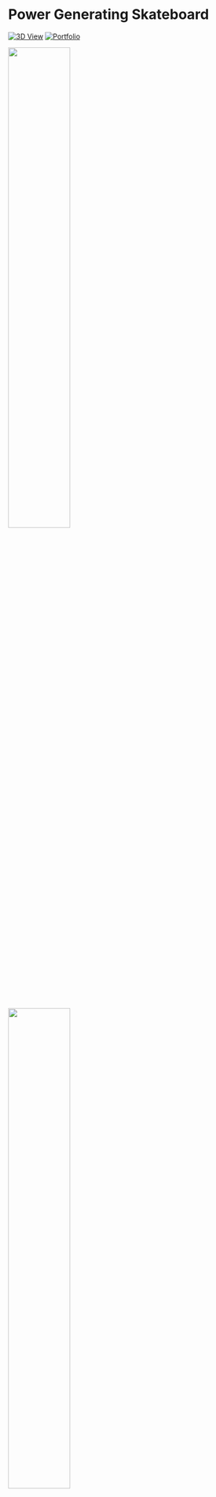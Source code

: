 # Power Generating Skateboard

<a href="https://moezdurrani.github.io/3DModelsWebsite/" target="_blank"><img src="https://img.shields.io/badge/3D-View-blue?style=for-the-badge&logo=github" alt="3D View"></a>
<a href="https://moezdurrani.com/" target="_blank"><img src="https://img.shields.io/badge/3D-View-blue?style=for-the-badge&logo=github" alt="Portfolio"></a>

<p float="left">
  <img src="https://user-images.githubusercontent.com/103555283/199858161-784beb51-b7e5-480a-add2-358da3711aae.gif" width="50%" />
  <img src="https://user-images.githubusercontent.com/103555283/199858495-45606cb5-060e-4d4c-8090-927dd7cd8dbd.png" width="50%"/>
</p>

<p>
In a joint effort with three fellow students, we designed a 3D model of a skateboard that captures the energy from movement and turns it into electricity. This electricity is stored in a battery within the skateboard. Later, it can be used to give the skateboard an extra boost or even power other electronic devices. It was an exciting project that combined practical design with a bit of eco-friendly ingenuity, aiming to add a new, energy-conscious dimension to skateboarding.
</p>
